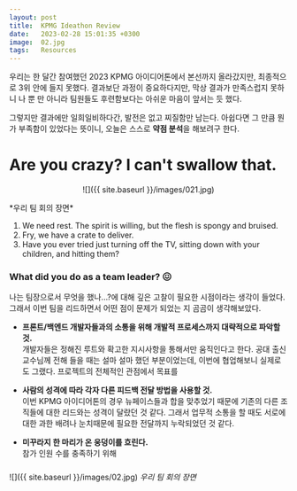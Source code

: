 ```yaml
---
layout: post
title:  KPMG Ideathon Review 
date:   2023-02-28 15:01:35 +0300
image:  02.jpg
tags:   Resources
---
```


우리는 한 달간 참여했던 2023 KPMG 아이디어톤에서 본선까지 올라갔지만, 최종적으로 3위 안에 들지 못했다. 결과보단 과정이 중요하다지만, 막상 결과가 만족스럽지 못하니 나 뿐 만 아니라 팀원들도 후련함보다는 아쉬운 마음이 앞서는 듯 했다. 

그렇지만 결과에만 일희일비하다간, 발전은 없고 찌질함만 남는다. 
아쉽다면 그 만큼 뭔가 부족함이 있었다는 뜻이니, 오늘은 스스로 **약점 분석**을 해보려구 한다. 

# Are you crazy? I can't swallow that.



<p align="center"> ![]({{ site.baseurl }}/images/021.jpg) </p>
*우리 팀 회의 장면*

1. We need rest. The spirit is willing, but the flesh is spongy and bruised.
2. Fry, we have a crate to deliver.
3. Have you ever tried just turning off the TV, sitting down with your children, and hitting them?

### What did you do as a team leader? 😖

나는 팀장으로서 무엇을 했나...?에 대해 깊은 고찰이 필요한 시점이라는 생각이 들었다.  
그래서 이번 팀을 리드하면서 어떤 점이 문제가 되었는 지 곰곰이 생각해보았다. 


* **프론트/백엔드 개발자들과의 소통을 위해 개발적 프로세스까지 대략적으로 파악할 것.**  
개발자들은 정해진 루트와 확고한 지시사항을 통해서만 움직인다고 한다. 공대 출신 교수님께 전해 들을 때는 설마 설마 했던 부분이었는데, 이번에 협업해보니 실제로도 그랬다. 프로젝트의 전체적인 관점에서 목표를 

* **사람의 성격에 따라 각자 다른 피드백 전달 방법을 사용할 것.**  
이번 KPMG 아이디어톤의 경우 뉴페이스들과 합을 맞추었기 때문에 기존의 다른 조직들에 대한 리드와는 성격이 달랐던 것 같다. 그래서 업무적 소통을 할 때도 서로에 대한 과한 배려나 눈치때문에 필요한 전달까지 누락되었던 것 같다. 

* **미꾸라지 한 마리가 온 웅덩이를 흐린다.**  
참가 인원 수를 충족하기 위해 


### 


![]({{ site.baseurl }}/images/02.jpg)
*우리 팀 회의 장면*
